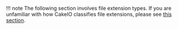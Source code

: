 !!! note
    The following section involves file extension types. If you are unfamiliar with how CakeIO classifies file extensions, please see [this section](../core-api/file-extensions.md#file-extension-classification).